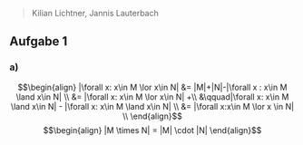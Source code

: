 > Kilian Lichtner, Jannis Lauterbach

## Aufgabe 1

### a)
$$\begin{align}
|\forall x: x\in M \lor  x\in N| &= |M|+|N|-|\forall x : x\in M \land x\in N| \\
 &= |\forall x: x\in M \lor x\in N| +\\ 
 &\qquad|\forall x: x\in M \land x\in N| - |\forall x: x\in M \land x\in N| \\
 &= |\forall x:x\in M \lor x \in N| \\
\end{align}$$
$$\begin{align}
|M \times N| = |M| \cdot |N|
\end{align}$$

